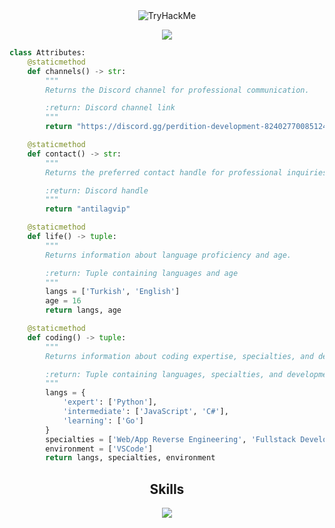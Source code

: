 
<div align="center">
  <img src="https://tryhackme-badges.s3.amazonaws.com/antilag.png" alt="TryHackMe">
</div>

<p href="https://discord.com/users/145244453496422400" align="center" width="1000px">
    <img src="https://lanyard.cnrad.dev/api/145244453496422400?borderRadius=30px"/>
</p>

```python
class Attributes:
    @staticmethod
    def channels() -> str:
        """
        Returns the Discord channel for professional communication.

        :return: Discord channel link
        """
        return "https://discord.gg/perdition-development-824027700851245138"

    @staticmethod
    def contact() -> str:
        """
        Returns the preferred contact handle for professional inquiries.

        :return: Discord handle
        """
        return "antilagvip"

    @staticmethod
    def life() -> tuple:
        """
        Returns information about language proficiency and age.

        :return: Tuple containing languages and age
        """
        langs = ['Turkish', 'English']
        age = 16
        return langs, age

    @staticmethod
    def coding() -> tuple:
        """
        Returns information about coding expertise, specialties, and development environment.

        :return: Tuple containing languages, specialties, and development environment
        """
        langs = {
            'expert': ['Python'],
            'intermediate': ['JavaScript', 'C#'],
            'learning': ['Go']
        }
        specialties = ['Web/App Reverse Engineering', 'Fullstack Development']
        environment = ['VSCode']
        return langs, specialties, environment
```
<h2 align="center">Skills </h2>

<p align="center">
  <a href="https://skillicons.dev">
    <img src="https://skillicons.dev/icons?i=nodejs,python,cs,vscode,js,css,html,go" />
  </a>
</p>

<p href="https://discord.com/users/824027700851245138" align="center">
    <img alt="" src="https://github-readme-stats.vercel.app/api?username=antilagg&theme=tokyonight&show_icons=true">
</p>

